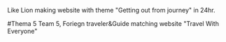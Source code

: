 Like Lion making website with theme "Getting out from journey" in 24hr.

#Thema 5 Team 5, Foriegn traveler&Guide matching website "Travel With Everyone"
